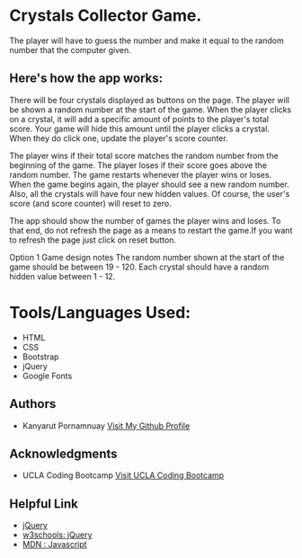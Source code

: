 # Crystals Collector Game. 

The player will have to guess the number and make it equal to the random number that the computer given.


<h2 style ="border-bottom:1px;">Here's how the app works:</h2>
There will be four crystals displayed as buttons on the page.
The player will be shown a random number at the start of the game.
When the player clicks on a crystal, it will add a specific amount of points to the player's total score.
Your game will hide this amount until the player clicks a crystal.
When they do click one, update the player's score counter.

The player wins if their total score matches the random number from the beginning of the game.
The player loses if their score goes above the random number.
The game restarts whenever the player wins or loses.
When the game begins again, the player should see a new random number. Also, all the crystals will have four new hidden values. Of course, the user's score (and score counter) will reset to zero.

The app should show the number of games the player wins and loses. To that end, do not refresh the page as a means to restart the game.If you want to refresh the page just click on reset button.


Option 1 Game design notes
The random number shown at the start of the game should be between 19 - 120.
Each crystal should have a random hidden value between 1 - 12.

<h1 style ="border-bottom:1px;">Tools/Languages Used:</h1>

<ul>
  <li>HTML</li>
  <li>CSS</li>
  <li>Bootstrap</li>
  <li>jQuery</li>
  <li>Google Fonts</li>
</ul>

<h2 style ="border-bottom:1px;">Authors</h2>
<ul>
  <li>Kanyarut Pornamnuay   <a target="_blank" rel="nofollow" href="https://github.com/benbaba2525">Visit My Github Profile</a></li>
</ul>

<h2 style ="border-bottom:1px;">Acknowledgments</h2>
<ul>
  <li>UCLA Coding Bootcamp   <a target="_blank" rel="nofollow" href="https://bootcamp.uclaextension.edu/coding/">Visit UCLA Coding Bootcamp</a></li>
</ul>

<h2 style ="border-bottom:1px;">Helpful Link</h2>

<ul>
  <li><a target="_blank" rel="nofollow" href="https://api.jquery.com/">jQuery</a></li>
  <li><a target="_blank" rel="nofollow" href="https://www.w3schools.com/jquery/default.asp">w3schools: jQuery</a></li>
  <li><a target="_blank" rel="nofollow" href="https://developer.mozilla.org/en-US/docs/Web/JavaScript">MDN : Javascript</a></li>
</ul>
    

